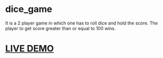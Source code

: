 # dice_game
It is a 2 player game in which one has to roll dice and hold the score. The player to get score greater than or equal to 100 wins.

# <a href='https://aahmad721412.github.io/dice_game'>LIVE DEMO</a>
